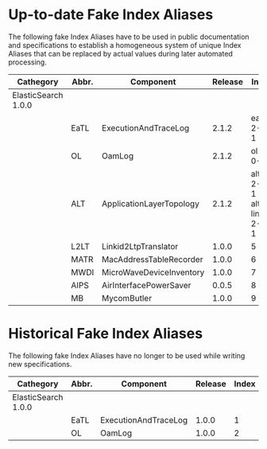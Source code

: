 # Up-to-date Fake Index Aliases  

The following fake Index Aliases have to be used in public documentation and specifications to establish a homogeneous system of unique Index Aliases that can be replaced by actual values during later automated processing.  

| Cathegory | Abbr. | Component | Release | Index |
|---|---|---|---|---|
| ElasticSearch 1.0.0 |  |  |  |  |
|  | EaTL | ExecutionAndTraceLog | 2.1.2 | eatl-2-0-1
|  | OL | OamLog | 2.1.2 | ol-2-0-1
|  | ALT | ApplicationLayerTopology | 2.1.2 | alt-2-0-1 & alt-links-2-0-1
|  | L2LT | Linkid2LtpTranslator | 1.0.0 | 5
|  | MATR | MacAddressTableRecorder | 1.0.0 | 6
|  | MWDI | MicroWaveDeviceInventory | 1.0.0 | 7
|  | AIPS | AirInterfacePowerSaver | 0.0.5 | 8
|  | MB | MycomButler | 1.0.0 | 9


# Historical Fake Index Aliases  

The following fake Index Aliases have no longer to be used while writing new specifications.  

| Cathegory | Abbr. | Component | Release | Index |
|---|---|---|---|---|
| ElasticSearch 1.0.0 |  |  |  |  |
|  | EaTL | ExecutionAndTraceLog | 1.0.0 | 1
|  | OL | OamLog | 1.0.0 | 2

